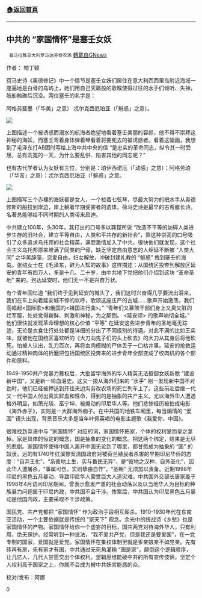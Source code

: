 ###  [:house:返回首頁](https://github.com/ourhimalayas/txt)
---

## 中共的 “家国情怀”是塞壬女妖
` 喜马拉雅意大利罗马达芬奇农场` [轉載自GNews](https://gnews.org/zh-hans/1332525/)

作者： 帕丁顿

荷马史诗《奥德修记》中一个情节是塞壬女妖们居住在意大利西西里岛附近海域一座遍地是白骨的岛屿上，她们用自己天籁般的歌喉使得过往的水手们倾听、失神，航船触礁后沉没。两位塞壬的名字是：

阿格劳斐墨（「华美」之意）
忒尔克西厄珀亚（「魅惑」之意）。

![]()![](https://gnews-media-offload.s3.amazonaws.com/wp-content/uploads/2021/06/18163544/88767e3bbe6dc564.png)

上图描述一个被诱惑而溺水的航海者绝望地看着塞壬美丽的容颜，他不得不崇拜这神秘的海妖，而塞壬弯着身体弹着琴看着将要死去的被诱惑者。看着这幅画，我想到了毛泽东打AB团时写给上海中共中央的信 “是忠实的革命同志，纵令其一时受屈，总有洗冤的一天，为什么要乱供、陷害其他的同志呢？”

也有古代学者认为女妖有三位，分别是：珀伊西诺厄（「动感」之意）；阿格劳珀（「华音」之意）；忒尔克西厄珀亚（「魅惑」之意。

![]()![](https://gnews-media-offload.s3.amazonaws.com/wp-content/uploads/2021/06/18163750/9c97a237c1c31134.jpg)

上图描写三个赤裸的海妖都是女人，一个拉着七弦琴，尽最大努力的把水手从奥德修斯的船拉到岸边，岸上躺着早期受害者的遗体。荷马史诗是最早的古希腊长诗。名著总能够给不同时期的人类带来启迪。

中共建立100年，头30年，其打出的口号多以龚楚所说 “改造不平等的妨碍人类进步生存的旧社会，建立平等自由，人类和平共存的新社会”，靠这种崇高的口号吸引了众多追求乌托邦的社会精英，满腔激情加入了中共。很快他们就发现，这个社会主义乌托邦原来堆满了同类的尸骨，缺乏坚定自由意志的人绵延不断被 “人类大同” 之华美辞藻，恋爱自由，妇女解放，冲破封建礼教的 “魅惑” 拽到塞壬的海岛。张绒女士在《毛泽东，鲜为人知的故事》这样描述：从国统区投奔到解放区延安的青年有四万人，多是十几、二十岁，由中共地下党把他们介绍到这块 “革命圣地” 来的。到达延安时，他们无一不是兴奋万状。

有个青年回忆道 “我们终于见到延安的城头了，我们这时兴奋得几乎要流出泪来，我们在车上向着延安城不停的欢呼，歌颂这座庄严的古城……歌声开始激荡，我们高唱起&lt;国际歌&gt;和俄国的&lt;祖国进行曲&gt;。” “青年们又慕煞干部们身上又臭又脏的烂军服，处处觉得新鲜、刺激和神秘，为之颠倒。 &lt;延安颂&gt; 的歌声响彻全城。” 他们很快就发现革命理想的核心价值 “平等” 在延安这些进步青年的圣地毫无踪迹，无论是衣食住行处处都是详细的分出了不同级别的待遇。对此不满的比如王实味，就被他在国统区喜欢听的《大刀向鬼子们的头上砍去》的大刀从其身后将他砍死。怕被人认出，乱刀百次，再将血肉模糊的尸体丢于一口枯井里。延安的抢救运动通过精神肉体的折磨把包括国统区投奔来的进步青年全部变成了绞肉机的各个部件和原料。

1949-1950共产党暴力篡权后，大批留学海外的华人精英无法抵御女妖新歌 “建设新中国”，又是新一轮血泪史。这又一拨从海外归来的 “水手” 刚一发现新中国不对劲时，他们已经被押送到开往夹边沟劳改农场的死亡列车上了。这些前赴后继一代又一代中国人付出真实鲜血和性命，得到的是抽象的共产主义。尤以海外华人遭遇格外明显，如萧光琰、巫宁坤，被煽动的印尼华人等。他们悲惨经历被拍成电影《海外赤子》，实则是一大群海外痴子。在中共国的地铁车厢里，每当煽情的 “爱国” 镜头出现，背景音乐大多是当年叶佩英唱的电影主题歌《我爱你，中国》。

很难找到英语中与 “家国情怀” 对应的词，家国情怀把家，个体的权利堂而皇之拿掉。家是具体的恒定的概念，国是抽象的变化的概念。把这两个绑定，结果是无尽的悲剧。家国情怀使得中国人离开中国无论到了哪里，都甘愿成为抽象的 “国” 的奴隶。远的有1740年红溪惨案清国政府对被荷兰殖民者杀害的早期印尼华侨的态度：“自弃王化”、“系彼地土生，实与番民无异”、是“彼地之汉种，自外圣化”，因此华人遭屠杀，“事属可伤​​，实则孽由自作”，“圣朝” 无须加以责备。近期1998年印尼的黑色五月暴动，导致印尼华人蒙受巨大人道灾难。中共国外交部长唐家璇于1998年4月访问印尼期间，曾表示愈发严重的社会动荡以及以当地华人为目标的种族暴力问题属于印尼内政，中共国不会干涉。惨案后，中共国认为印尼黑色五月暴动是他国内政，主要采取不干涉政策。

国民党、共产党都把 “家国情怀” 作为政治手段相互厮杀。1910-1930年代在东南亚活动，一个主要依据就是传统的 “家天下” 观念。余光中的统战诗《乡愁》也是家国情怀的产物。家国情怀给你一个虚妄的目标，国共两党对待海外华人，只有利用，绝无保护。经常听到一种说法，“我不爱共产党，但是我还是要爱国”，在一党专制的国家，爱国就是爱党。家国情怀在集权体制里就是爹亲娘亲不如党亲。先有砖再有房，先有家才有国，中共通过无死角灌输 “国是家”，颠倒这个逻辑顺序，让几亿人、几代人甘愿交出个体权利。逻辑思维能破中共的所有宣传伎俩，坚定个人权利高于国家之上，你就不会成为被中共妖言能惑的众。

校对/发布：阿娜

0
